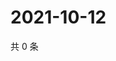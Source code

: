 # 2021-10-12

共 0 条

<!-- BEGIN WEIBO -->
<!-- 最后更新时间 Tue Oct 12 2021 20:21:56 GMT+0800 (China Standard Time) -->

<!-- END WEIBO -->

